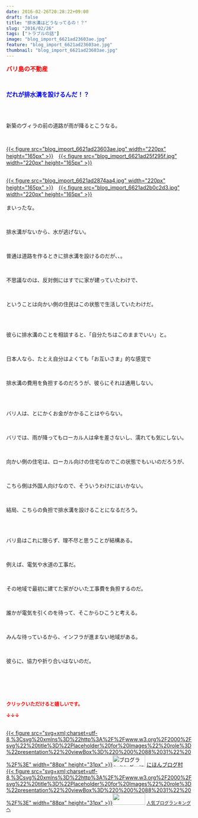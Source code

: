 ```yaml
---
date: 2016-02-26T20:28:22+09:00
draft: false
title: "排水溝はどうなってるの！？"
slug: "2016/02/26"
tags: ["トラブルの話"]
image: "blog_import_6621ad23603ae.jpg"
feature: "blog_import_6621ad23603ae.jpg"
thumbnail: "blog_import_6621ad23603ae.jpg"
---
```

<p><font color="#ff0000" size="3"><strong>バリ島の不動産</strong></font></p><br/><p><font color="#0000ff" size="3"><strong>だれが排水溝を設けるんだ！？</strong></font></p><br/><br/><p>新築のヴィラの前の道路が雨が降るとこうなる。</p><br/><p><a href="blog_import_6621ad2491363.jpg">{{< figure src="blog_import_6621ad23603ae.jpg" width="220px" height="165px" >}}</a>　<a href="blog_import_6621ad2736586.jpg">{{< figure src="blog_import_6621ad25f295f.jpg" width="220px" height="165px" >}}</a></p><p><br/><a href="blog_import_6621ad29c1edd.jpg">{{< figure src="blog_import_6621ad2874aa4.jpg" width="220px" height="165px" >}}</a>　<a href="blog_import_6621ad2c47ae2.jpg">{{< figure src="blog_import_6621ad2b0c2d3.jpg" width="220px" height="165px" >}}</a><br/><br/>まいったな。</p><br/><p>排水溝がないから、水が逃げない。</p><br/><p>普通は道路を作るときに排水溝を設けるのだが、、。</p><br/><p>不思議なのは、反対側にはすでに家が建っていたわけで、</p><br/><p>ということは向かい側の住民はこの状態で生活していたわけだ。</p><br/><br/><p>彼らに排水溝のことを相談すると、「自分たちはこのままでいい」と。</p><br/><p>日本人なら、たとえ自分はよくても「お互いさま」的な感覚で</p><br/><p>排水溝の費用を負担するのだろうが、彼らにそれは通用しない。</p><br/><br/><p>バリ人は、とにかくお金がかかることはやらない。</p><br/><p>バリでは、雨が降ってもローカル人は傘を差さないし、濡れても気にしない。</p><br/><p>向かい側の住宅は、ローカル向けの住宅なのでこの状態でもいいのだろうが、</p><br/><p>こちら側は外国人向けなので、そういうわけにはいかない。</p><br/><p>結局、こちらの負担で排水溝を設けることになるだろう。</p><br/><br/><p>バリ島はこれに限らず、理不尽と思うことが結構ある。</p><br/><p>例えば、電気や水道の工事だ。</p><br/><p>その地域で最初に建てた家がひいた工事費を負担するのだ。</p><br/><p>誰かが電気を引くのを待って、そこからひこうと考える。</p><br/><p>みんな待っているから、インフラが進まない地域がある。</p><br/><p>彼らに、協力や折り合いはないのだ。</p><br/><br/><br/><br/><p><font color="#ff0000" size="2"><strong>クリックいただけると嬉しいです。<br/></strong></font></p><p><font color="#ff0000" size="2"><strong>↓↓↓</strong></font></p><p><br/><a href="http://www.blogmura.com/ranking.html" target="_blank">{{< figure src="svg+xml;charset=utf-8,%3Csvg%20xmlns%3D%22http%3A%2F%2Fwww.w3.org%2F2000%2Fsvg%22%20title%3D%22Placeholder%20for%20Images%22%20role%3D%22presentation%22%20viewBox%3D%220%200%2088%2031%22%20%2F%3E" width="88px" height="31px" >}}<noscript><img border="0" alt="ブログランキング・にほんブログ村へ" src="https://img-proxy.blog-video.jp/images?url=http%3A%2F%2Fwww.blogmura.com%2Fimg%2Fwww88_31.gif" width="88" height="31"></noscript></a> <a href="http://www.blogmura.com/ranking.html" target="_blank">にほんブログ村</a> <br/><a title="人気ブログランキングへ" href="link.php?1804582">{{< figure src="svg+xml;charset=utf-8,%3Csvg%20xmlns%3D%22http%3A%2F%2Fwww.w3.org%2F2000%2Fsvg%22%20title%3D%22Placeholder%20for%20Images%22%20role%3D%22presentation%22%20viewBox%3D%220%200%2088%2031%22%20%2F%3E" width="88px" height="31px" >}}<noscript><img border="0" src="https://blog.with2.net/img/banner/banner_22.gif" width="88" height="31"></noscript></a> <a style="FONT-SIZE: 12px" href="link.php?1804582">人気ブログランキングへ</a> </p>

